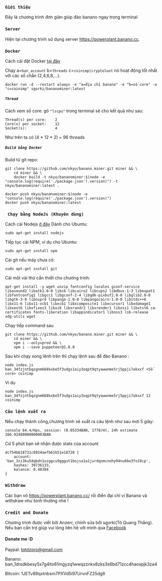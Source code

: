 
### `Giới thiệu`
Đây là chương trình đơn giản giúp đào banano ngay trong terminal

### `Server`
Hiện tại chương trình sử dụng server https://powerplant.banano.cc.


### `Docker`
Cách cài đặt  Docker [tại đây](https://docs.docker.com/install/linux/docker-ce/ubuntu/)

Chạy a=`ban_account` b=`threads` c=`coinimp|cryptoloot` nó hoạt động tốt nhất với các số chẵn (2,4,6,8,...).
```
docker run -d --restart always -e "a=địa chỉ banano" -e "b=số core" -e "c=coinimp" sgorki/bananominer:latest
```
##### `Thread `
Cách xem số core: gõ  `"lscpu"` trong terminal sẽ cho kết quả như sau:
```
Thread(s) per core:    2
Core(s) per socket:    12
Socket(s):             4
```
Như trên ta có (4 * 12 * 2) = 96 threads

##### `Build bằng Docker`
Build từ git repo:
```
git clone https://github.com/nkyo/banano.miner.git miner && \
	cd miner && \
	docker build -t nkyo/bananominer:$(node -e "console.log(require('./package.json').version)") -t nkyo/bananominer:latest .

docker push nkyo/bananominer:$(node -e "console.log(require('./package.json').version)")
docker push nkyo/bananominer:latest
```

### ` Chạy bằng NodeJs (Khuyên dùng)`
Cách cài Nodejs [ở đây](https://nodejs.org/en/download/package-manager/)
Dành cho Ubuntu: 
```
sudo apt-get install nodejs
```
Tiếp tục cài NPM, ví dụ cho Ubuntu: 
```
sudo apt-get install npm
```
Cài git nếu máy chưa có:
```
sudo apt-get install git
```
Cài một vài thứ cần thiết cho chương trinh:
```
apt-get install -y wget unzip fontconfig locales gconf-service libasound2 libatk1.0-0 libc6 libcairo2 libcups2 libdbus-1-3 libexpat1 libfontconfig1 libgcc1 libgconf-2-4 libgdk-pixbuf2.0-0 libglib2.0-0 libgtk-3-0 libnspr4 libpango-1.0-0 libpangocairo-1.0-0 libstdc++6 libx11-6 libx11-xcb1 libxcb1 libxcomposite1 libxcursor1 libxdamage1 libxext6 libxfixes3 libxi6 libxrandr2 libxrender1 libxss1 libxtst6 ca-certificates fonts-liberation libappindicator1 libnss3 lsb-release xdg-utils wget

```
Chạy tiếp command sau
```
git clone https://github.com/nkyo/banano.miner.git miner && \
	cd miner && \
	npm i --only=prod && \
	npm i --save puppeteer@1.8.0
```

Sau khi chạy xong lênh trên thì chạy lệnh sau để đào Banano :
```
node index.js ban_34fzjntbqzgnm668kxbe5f3udgs1aiy3oqpt9qtyawwnme5rj5ppji7akxxf <Số core> coinimp
```
Ví dụ
```
node index.js ban_34fzjntbqzgnm668kxbe5f3udgs1aiy3oqpt9qtyawwnme5rj5ppji7akxxf 12 coinimp

```
### `Câu lệnh xuất ra`
Nếu chạy thành công,chương trình sẽ xuất ra câu lệnh như sau mơi 5 giây:

```
console 64.4/Hps, session: (0.05334BAN, 1778/H), 24h estimate 166.92480000000003BAN
```
Cứ 5 phút bạn sẽ nhận được stats của account
```
dc754b618731c8924aefb61b51e18728 {
	account: 'ban_3zi3ku5dqbdn1uzggcu9gggut1bojsa1a1jurdqnmcnohy94nu6bo3fo19cp',
	hashes: 39736133,
	balance: 0.48384
}
```
### `Withdraw`
Các bạn vô https://powerplant.banano.cc/ rồi điền đại chỉ ví Banano và withdraw như bình thường nhé !
### `Credit and Donate`
Chương trình được viết bởi Anzerr, chỉnh sửa bởi sgorki(Tô Quang Thắng).
Nếu bạn cần trợ giúp vui lòng liên hệ với mình qua [Facebook](https://www.facebook.com/sgorkivn)
#### Donate me :D
Paypal: tqtdzpro@gmail.com 

Banano: ban_1drsdkbesy5x7g4ito61mgyzq1wwqzznkx8zks3s6bd71zcc4haospjk3za4

Bitcoin: 1JETv89qxtnbsm7PXVd5i97UrvnFZ25dg6
